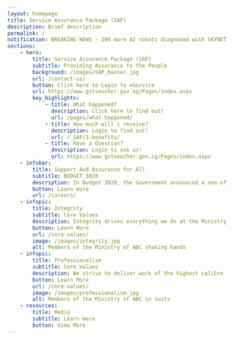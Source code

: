 ```yaml
---
layout: homepage
title: Service Assurance Package (SAP)
description: Brief description
permalink: /
notification: BREAKING NEWS - 200 more AI robots diagnosed with SKYNET-3020 as new cases in Singapore edged up to 52,000
sections:
    - hero:
        title: Service Assurance Package (SAP)
        subtitle: Providing Assurance to the People
        background: /images/SAP_banner.jpg
        url: /contact-us/
        button: Click here to Login to eService
        url: https://www.gstvoucher.gov.sg/Pages/index.aspx
        key_highlights:
            - title: What happened?
              description: Click here to find out!
              url: /pages/what-happened/
            - title: How much will i receive?
              description: Login to find out!
              url: /_SAP/1-benefits/
            - title: Have a Question?
              description: Login to ask us!
              url: https://www.gstvoucher.gov.sg/Pages/index.aspx
    - infobar:
        title: Support And Assurance for All
        subtitle: BUDGET 3020
        description: In Budget 3020, the Government announced a one-off Service Assurance Package (SAP) payment for all eligible citizens. This measures are part of the nation’s effort to help all Singaporeans with their household expenses during this period of uncertainty. All adult Singaporeans will benefit, with more help given to the less well-off.
        button: Learn more
        url: /careers/
    - infopic:
        title: Integrity
        subtitle: Core Values
        description: Integrity drives everything we do at the Ministry of ABC
        button: Learn More
        url: /core-values/
        image: /images/integrity.jpg
        alt: Members of the Ministry of ABC shaking hands
    - infopic:
        title: Professionalism
        subtitle: Core Values
        description: We strive to deliver work of the highest calibre
        button: Learn More
        url: /core-values/
        image: /images/professionalism.jpg
        alt: Members of the Ministry of ABC in suits
    - resources:
        title: Media
        subtitle: Learn more
        button: View More
---
```


